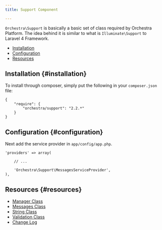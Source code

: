 ```yaml
---
title: Support Component

---
```


`Orchestra\Support` is basically a basic set of class required by Orchestra Platform. The idea behind it is similar to what is `Illuminate\Support` to Laravel 4 Framework.

* [Installation](#installation)
* [Configuration](#configuration)
* [Resources](#resources)

## Installation {#installation}

To install through composer, simply put the following in your `composer.json` file:

	{
		"require": {
			"orchestra/support": "2.2.*"
		}
	}

## Configuration {#configuration}

Next add the service provider in `app/config/app.php`.

	'providers' => array(

		// ...

		'Orchestra\Support\MessagesServiceProvider',
	),

## Resources {#resources}

* [Manager Class](/docs/2.2/components/support/manager)
* [Messages Class](/docs/2.2/components/support/messages)
* [String Class](/docs/2.2/components/support/str)
* [Validation Class](/docs/2.2/components/support/validator)
* [Change Log](/docs/2.2/components/support/changes#v2-2)
